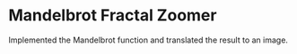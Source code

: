 # Mandelbrot Fractal Zoomer

Implemented the Mandelbrot function and translated the result to an image.
